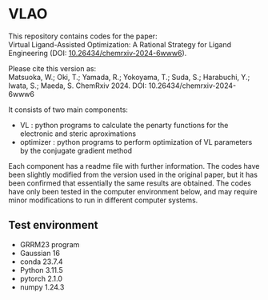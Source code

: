 # VLAO

This repository contains codes for the paper:   
Virtual Ligand-Assisted Optimization: A Rational Strategy for Ligand Engineering (DOI: [10.26434/chemrxiv-2024-6www6](https://chemrxiv.org/engage/chemrxiv/article-details/662856e521291e5d1d87b234)).  

Please cite this version as:  
Matsuoka, W.; Oki, T.; Yamada, R.; Yokoyama, T.; Suda, S.; Harabuchi, Y.; Iwata, S.; Maeda, S. ChemRxiv 2024. DOI: 10.26434/chemrxiv-2024-6www6  

It consists of two main components:
- VL : python programs to calculate the penarty functions for the electronic and steric aproximations
- optimizer : python programs to perform optimization of VL parameters by the conjugate gradient method
  
Each component has a readme file with further information. 
The codes have been slightly modified from the version used in the original paper, but it has been confirmed that essentially the same results are obtained. 
The codes have only been tested in the computer environment below, and may require minor modifications to run in different computer systems.

## Test environment
- GRRM23 program  
- Gaussian 16
- conda 23.7.4
- Python 3.11.5
- pytorch 2.1.0  
- numpy 1.24.3  

